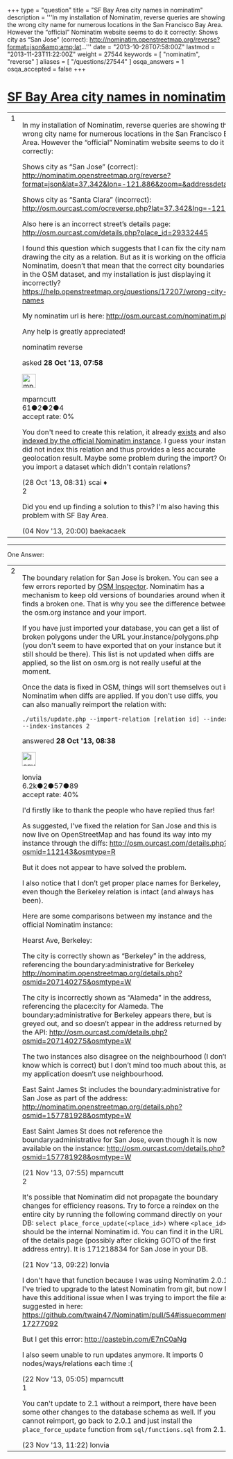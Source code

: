+++
type = "question"
title = "SF Bay Area city names in nominatim"
description = '''In my installation of Nominatim, reverse queries are showing the wrong city name for numerous locations in the San Francisco Bay Area. However the “official” Nominatim website seems to do it correctly: Shows city as “San Jose” (correct): http://nominatim.openstreetmap.org/reverse?format=json&amp;amp;lat...'''
date = "2013-10-28T07:58:00Z"
lastmod = "2013-11-23T11:22:00Z"
weight = 27544
keywords = [ "nominatim", "reverse" ]
aliases = [ "/questions/27544" ]
osqa_answers = 1
osqa_accepted = false
+++

<div class="headNormal">

# [SF Bay Area city names in nominatim](/questions/27544/sf-bay-area-city-names-in-nominatim)

</div>

<div id="main-body">

<div id="askform">

<table id="question-table" style="width:100%;">
<colgroup>
<col style="width: 50%" />
<col style="width: 50%" />
</colgroup>
<tbody>
<tr>
<td style="width: 30px; vertical-align: top"><div class="vote-buttons">
<span id="post-27544-upvote" class="ajax-command post-vote up" rel="nofollow" title="I like this post (click again to cancel)"> </span>
<div id="post-27544-score" class="post-score" title="current number of votes">
1
</div>
<span id="post-27544-downvote" class="ajax-command post-vote down" rel="nofollow" title="I dont like this post (click again to cancel)"> </span> <span id="favorite-mark" class="ajax-command favorite-mark" rel="nofollow" title="mark/unmark this question as favorite (click again to cancel)"> </span>
<div id="favorite-count" class="favorite-count">
&#10;</div>
</div></td>
<td><div id="item-right">
<div class="question-body">
<p>In my installation of Nominatim, reverse queries are showing the wrong city name for numerous locations in the San Francisco Bay Area. However the “official” Nominatim website seems to do it correctly:</p>
<p>Shows city as “San Jose” (correct): <a href="http://nominatim.openstreetmap.org/reverse?format=json&amp;lat=37.342&amp;lon=-121.886&amp;zoom=&amp;addressdetails=1">http://nominatim.openstreetmap.org/reverse?format=json&amp;lat=37.342&amp;lon=-121.886&amp;zoom=&amp;addressdetails=1</a></p>
<p>Shows city as “Santa Clara” (incorrect): <a href="http://osm.ourcast.com/ocreverse.php?lat=37.342&amp;lng=-121.886">http://osm.ourcast.com/ocreverse.php?lat=37.342&amp;lng=-121.886</a></p>
<p>Also here is an incorrect street’s details page: <a href="http://osm.ourcast.com/details.php?place_id=29332445">http://osm.ourcast.com/details.php?place_id=29332445</a></p>
<p>I found this question which suggests that I can fix the city names by drawing the city as a relation. But as it is working on the official Nominatim, doesn’t that mean that the correct city boundaries are in the OSM dataset, and my installation is just displaying it incorrectly? <a href="https://help.openstreetmap.org/questions/17207/wrong-city-names">https://help.openstreetmap.org/questions/17207/wrong-city-names</a></p>
<p>My nominatim url is here: <a href="http://osm.ourcast.com/nominatim.php">http://osm.ourcast.com/nominatim.php</a></p>
<p>Any help is greatly appreciated!</p>
</div>
<div id="question-tags" class="tags-container tags">
<span class="post-tag tag-link-nominatim" rel="tag" title="see questions tagged &#39;nominatim&#39;">nominatim</span> <span class="post-tag tag-link-reverse" rel="tag" title="see questions tagged &#39;reverse&#39;">reverse</span>
</div>
<div id="question-controls" class="post-controls">
&#10;</div>
<div class="post-update-info-container">
<div class="post-update-info post-update-info-user">
<p>asked <strong>28 Oct '13, 07:58</strong></p>
<img src="https://secure.gravatar.com/avatar/96d98fb13947dc1b70b3d7edd33a4b6b?s=32&amp;d=identicon&amp;r=g" class="gravatar" width="32" height="32" alt="mparncutt&#39;s gravatar image" />
<p><span>mparncutt</span><br />
<span class="score" title="61 reputation points">61</span><span title="2 badges"><span class="badge1">●</span><span class="badgecount">2</span></span><span title="2 badges"><span class="silver">●</span><span class="badgecount">2</span></span><span title="4 badges"><span class="bronze">●</span><span class="badgecount">4</span></span><br />
<span class="accept_rate" title="Rate of the user&#39;s accepted answers">accept rate:</span> <span title="mparncutt has no accepted answers">0%</span></p>
</div>
</div>
<div id="comments-container-27544" class="comments-container">
<span id="27545"></span>
<div id="comment-27545" class="comment">
<div id="post-27545-score" class="comment-score">
&#10;</div>
<div class="comment-text">
<p>You don't need to create this relation, it already <a href="http://www.openstreetmap.org/browse/relation/112143">exists</a> and also <a href="http://nominatim.openstreetmap.org/details.php?place_id=3673062065">indexed by the official Nominatim instance</a>. I guess your instance did not index this relation and thus provides a less accurate geolocation result. Maybe some problem during the import? Or did you import a dataset which didn't contain relations?</p>
</div>
<div id="comment-27545-info" class="comment-info">
<span class="comment-age">(28 Oct '13, 08:31)</span> <span class="comment-user userinfo">scai ♦</span>
</div>
</div>
<span id="27789"></span>
<div id="comment-27789" class="comment">
<div id="post-27789-score" class="comment-score">
2
</div>
<div class="comment-text">
<p>Did you end up finding a solution to this? I'm also having this problem with SF Bay Area.</p>
</div>
<div id="comment-27789-info" class="comment-info">
<span class="comment-age">(04 Nov '13, 20:00)</span> <span class="comment-user userinfo">baekacaek</span>
</div>
</div>
</div>
<div id="comment-tools-27544" class="comment-tools">
&#10;</div>
<div class="clear">
&#10;</div>
<div id="comment-27544-form-container" class="comment-form-container">
&#10;</div>
<div class="clear">
&#10;</div>
</div></td>
</tr>
</tbody>
</table>

------------------------------------------------------------------------

<div class="tabBar">

<span id="sort-top"></span>

<div class="headQuestions">

One Answer:

</div>

</div>

<span id="27546"></span>

<div id="answer-container-27546" class="answer">

<table style="width:100%;">
<colgroup>
<col style="width: 50%" />
<col style="width: 50%" />
</colgroup>
<tbody>
<tr>
<td style="width: 30px; vertical-align: top"><div class="vote-buttons">
<span id="post-27546-upvote" class="ajax-command post-vote up" rel="nofollow" title="I like this post (click again to cancel)"> </span>
<div id="post-27546-score" class="post-score" title="current number of votes">
2
</div>
<span id="post-27546-downvote" class="ajax-command post-vote down" rel="nofollow" title="I dont like this post (click again to cancel)"> </span>
</div></td>
<td><div class="item-right">
<div class="answer-body">
<p>The boundary relation for San Jose is broken. You can see a few errors reported by <a href="http://tools.geofabrik.de/osmi/?view=multipolygon&amp;lon=-121.87803&amp;lat=37.31113&amp;zoom=12&amp;opacity=0.95&amp;overlays=invalid_geometry_hull,duplicate_ways,intersections,intersection_lines,ring_not_closed_hull,ring_not_closed,unconnected_end_nodes,touching_inner_rings_hull,touching_inner_rings,role_mismatch_hull,role_mismatch,duplicate_tags_hull,duplicate_tags,ways,role_markers,way_end_nodes,way_nodes">OSM Inspector</a>. Nominatim has a mechanism to keep old versions of boundaries around when it finds a broken one. That is why you see the difference between the osm.org instance and your import.</p>
<p>If you have just imported your database, you can get a list of broken polygons under the URL your.instance/polygons.php (you don't seem to have exported that on your instance but it still should be there). This list is not updated when diffs are applied, so the list on osm.org is not really useful at the moment.</p>
<p>Once the data is fixed in OSM, things will sort themselves out in Nominatim when diffs are applied. If you don't use diffs, you can also manually reimport the relation with:</p>
<pre><code>./utils/update.php --import-relation [relation id] --index --index-instances 2</code></pre>
</div>
<div class="answer-controls post-controls">
&#10;</div>
<div class="post-update-info-container">
<div class="post-update-info post-update-info-user">
<p>answered <strong>28 Oct '13, 08:38</strong></p>
<img src="https://secure.gravatar.com/avatar/d888b712d85dee0aa304297f2dc697c7?s=32&amp;d=identicon&amp;r=g" class="gravatar" width="32" height="32" alt="lonvia&#39;s gravatar image" />
<p><span>lonvia</span><br />
<span class="score" title="6213 reputation points"><span>6.2k</span></span><span title="2 badges"><span class="badge1">●</span><span class="badgecount">2</span></span><span title="57 badges"><span class="silver">●</span><span class="badgecount">57</span></span><span title="89 badges"><span class="bronze">●</span><span class="badgecount">89</span></span><br />
<span class="accept_rate" title="Rate of the user&#39;s accepted answers">accept rate:</span> <span title="lonvia has 43 accepted answers">40%</span></p>
</div>
</div>
<div id="comments-container-27546" class="comments-container">
<span id="28327"></span>
<div id="comment-28327" class="comment">
<div id="post-28327-score" class="comment-score">
&#10;</div>
<div class="comment-text">
<p>I'd firstly like to thank the people who have replied thus far!</p>
<p>As suggested, I’ve fixed the relation for San Jose and this is now live on OpenStreetMap and has found its way into my instance through the diffs: <a href="http://osm.ourcast.com/details.php?osmid=112143&amp;osmtype=R">http://osm.ourcast.com/details.php?osmid=112143&amp;osmtype=R</a></p>
<p>But it does not appear to have solved the problem.</p>
<p>I also notice that I don’t get proper place names for Berkeley, even though the Berkeley relation is intact (and always has been).</p>
<p>Here are some comparisons between my instance and the official Nominatim instance:</p>
<p>Hearst Ave, Berkeley:</p>
<p>The city is correctly shown as “Berkeley” in the address, referencing the boundary:administrative for Berkeley <a href="http://nominatim.openstreetmap.org/details.php?osmid=207140275&amp;osmtype=W">http://nominatim.openstreetmap.org/details.php?osmid=207140275&amp;osmtype=W</a></p>
<p>The city is incorrectly shown as “Alameda” in the address, referencing the place:city for Alameda. The boundary:administrative for Berkeley appears there, but is greyed out, and so doesn’t appear in the address returned by the API: <a href="http://osm.ourcast.com/details.php?osmid=207140275&amp;osmtype=W">http://osm.ourcast.com/details.php?osmid=207140275&amp;osmtype=W</a></p>
<p>The two instances also disagree on the neighbourhood (I don’t know which is correct) but I don’t mind too much about this, as my application doesn’t use neighbourhood.</p>
<p>East Saint James St includes the boundary:administrative for San Jose as part of the address: <a href="http://nominatim.openstreetmap.org/details.php?osmid=157781928&amp;osmtype=W">http://nominatim.openstreetmap.org/details.php?osmid=157781928&amp;osmtype=W</a></p>
<p>East Saint James St does not reference the boundary:administrative for San Jose, even though it is now available on the instance: <a href="http://osm.ourcast.com/details.php?osmid=157781928&amp;osmtype=W">http://osm.ourcast.com/details.php?osmid=157781928&amp;osmtype=W</a></p>
</div>
<div id="comment-28327-info" class="comment-info">
<span class="comment-age">(21 Nov '13, 07:55)</span> <span class="comment-user userinfo">mparncutt</span>
</div>
</div>
<span id="28330"></span>
<div id="comment-28330" class="comment">
<div id="post-28330-score" class="comment-score">
2
</div>
<div class="comment-text">
<p>It's possible that Nominatim did not propagate the boundary changes for efficiency reasons. Try to force a reindex on the entire city by running the following command directly on your DB: <code>select place_force_update(&lt;place_id&gt;)</code> where <code>&lt;place_id&gt;</code> should be the internal Nominatim id. You can find it in the URL of the details page (possibly after clicking GOTO of the first address entry). It is 171218834 for San Jose in your DB.</p>
</div>
<div id="comment-28330-info" class="comment-info">
<span class="comment-age">(21 Nov '13, 09:22)</span> <span class="comment-user userinfo">lonvia</span>
</div>
</div>
<span id="28385"></span>
<div id="comment-28385" class="comment">
<div id="post-28385-score" class="comment-score">
&#10;</div>
<div class="comment-text">
<p>I don't have that function because I was using Nominatim 2.0.1. I've tried to upgrade to the latest Nominatim from git, but now I have this additional issue when I was trying to import the file as suggested in here: <a href="https://github.com/twain47/Nominatim/pull/54#issuecomment-17277092">https://github.com/twain47/Nominatim/pull/54#issuecomment-17277092</a></p>
<p>But I get this error: <a href="http://pastebin.com/E7nC0aNg">http://pastebin.com/E7nC0aNg</a></p>
<p>I also seem unable to run updates anymore. It imports 0 nodes/ways/relations each time :(</p>
</div>
<div id="comment-28385-info" class="comment-info">
<span class="comment-age">(22 Nov '13, 05:05)</span> <span class="comment-user userinfo">mparncutt</span>
</div>
</div>
<span id="28417"></span>
<div id="comment-28417" class="comment">
<div id="post-28417-score" class="comment-score">
1
</div>
<div class="comment-text">
<p>You can't update to 2.1 without a reimport, there have been some other changes to the database schema as well. If you cannot reimport, go back to 2.0.1 and just install the <code>place_force_update</code> function from <code>sql/functions.sql</code> from 2.1.</p>
</div>
<div id="comment-28417-info" class="comment-info">
<span class="comment-age">(23 Nov '13, 11:22)</span> <span class="comment-user userinfo">lonvia</span>
</div>
</div>
</div>
<div id="comment-tools-27546" class="comment-tools">
&#10;</div>
<div class="clear">
&#10;</div>
<div id="comment-27546-form-container" class="comment-form-container">
&#10;</div>
<div class="clear">
&#10;</div>
</div></td>
</tr>
</tbody>
</table>

</div>

<div class="paginator-container-left">

</div>

</div>

</div>

